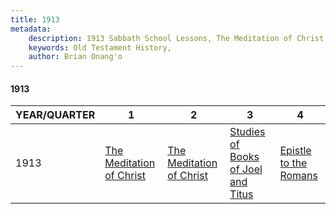 ```yaml
---
title: 1913
metadata:
    description: 1913 Sabbath School Lessons, The Meditation of Christ, The Meditation of Christ, Studies of Books of Joel and Titus, Epistle to the Romans
    keywords: Old Testament History,
    author: Brian Onang'o
---
```


#### 1913

YEAR/QUARTER |   1  | 2| 3| 4
-------------|------------|---|--|---
1913   |  [The Meditation of Christ](/1911-1920/1913/quarter1) | [The Meditation of Christ](/1911-1920/1913/quarter2) | [Studies of Books of Joel and Titus](/1911-1920/1913/quarter3) | [Epistle to the Romans](/1911-1920/1913/quarter4) |
 